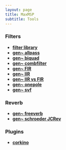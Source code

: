 ```yaml
---
layout: page
title: MaxMSP
subtitle: Tools
---
```


<div style="text-align:left;">
<h3>Filters</h3>
  <ul>
  <li><a href="https://velitch.github.io/velitch/2021-10-19-tool_filter_library/"><b>filter library</b></a></li>
  <li><a href="https://velitch.github.io/velitch/2021-10-19-tool_gen_allpass/"><b>gen~ allpass</b></a></li>
  <li><a href="https://velitch.github.io/velitch/2021-10-19-tool_gen_biquad/"><b>gen~ biquad</b></a></li>
  <li><a href="https://velitch.github.io/velitch/2021-10-19-tool_gen_combfilter/"><b>gen~ combfilter</b></a></li>
  <li><a href="https://velitch.github.io/velitch/2021-10-19-tool_gen_fir/"><b>gen~ FIR</b></a></li>
  <li><a href="https://velitch.github.io/velitch/2021-10-19-tool_gen_iir/"><b>gen~ IIR</b></a></li>
  <li><a href="https://velitch.github.io/velitch/2021-10-19-tool_gen_iir_vs_fir/"><b>gen~ IIR vs FIR</b></a></li>
  <li><a href="https://velitch.github.io/velitch/2021-10-19-tool_gen_onepole/"><b>gen~ onepole</b></a></li>
  <li><a href="https://velitch.github.io/velitch/2021-10-19-tool_gen_svf/"><b>gen~ svf</b></a></li>
</ul>
<h3>Reverb</h3>
  <ul>
  <li><a href="https://velitch.github.io/velitch/2021-10-19-tool_gen_freeverb/"><b>gen~ freeverb</b></a></li>
  <li><a href="https://velitch.github.io/velitch/2021-10-19-tool_gen_schroeder_JCRev/"><b>gen~ schroeder JCRev</b></a></li>
</ul>  
<h3>Plugins</h3>
  <ul>
  <li><a href="https://velitch.github.io/velitch/2021-10-13-ui_corkino/"><b>corkino</b></a></li>
</ul>
</div>
<!--

### Effects

- [**gen~ chorus** (gen, codebox)](https://velitch.github.io/velitch/2021-10-19-tool_gen_chorus/)
//- [**gen~ flanger** (gen, codebox)](https://velitch.github.io/velitch/2021-10-19-tool_gen_flanger/)
//- [**gen~ doppler** (gen, codebox)](https://velitch.github.io/velitch/2021-10-19-tool_gen_doppler/)

//### Synthesis

//- [**gen~ karplus strong** (gen, codebox)](https://velitch.github.io/velitch/2021-10-19-tool_gen_karplus/)

-->

<!--- [**I'm Sitting in a Room**]()-->
